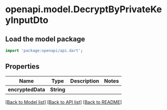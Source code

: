 # openapi.model.DecryptByPrivateKeyInputDto

## Load the model package

```dart
import 'package:openapi/api.dart';
```

## Properties

| Name              | Type       | Description | Notes |
| ----------------- | ---------- | ----------- | ----- |
| **encryptedData** | **String** |             |

[[Back to Model list]](../README.md#documentation-for-models) [[Back to API list]](../README.md#documentation-for-api-endpoints) [[Back to README]](../README.md)

